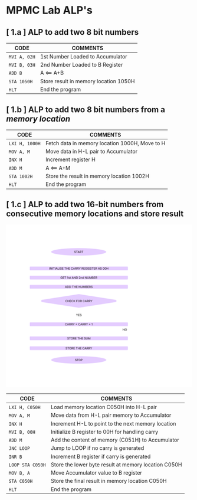 # MPMC Lab ALP's

## [ 1.a ] ALP to add two 8 bit numbers
| CODE       | COMMENTS                                     |
|------------|----------------------------------------------|
| `MVI A, 02H` | 1st Number Loaded to Accumulator           |
| `MVI B, 03H` | 2nd Number Loaded to B Register            |
| `ADD B`    | A <== A+B                                   |
| `STA 1050H` | Store result in memory location 1050H       |
| `HLT`      | End the program                              |

## [ 1.b ] ALP to add two 8 bit numbers from a _memory location_
| CODE       | COMMENTS                                              |
|------------|-------------------------------------------------------|
| `LXI H, 1000H` | Fetch data in memory location 1000H, Move to H    |
| `MOV A, M` | Move data in H-L pair to Accumulator                  |
| `INX H`    | Increment register H                                  |
| `ADD M`    | A <== A+M                                             |
| `STA 1002H` | Store the result in memory location 1002H            |
| `HLT`      | End the program                                       |

## [ 1.c ] ALP to add two 16-bit numbers from consecutive memory locations and store result
![Relative](IMAGES/MPMC.png)

| CODE           | COMMENTS                                                  |
|----------------|-----------------------------------------------------------|
| `LXI H, C050H` | Load memory location C050H into H-L pair                  |
| `MOV A, M`     | Move data from H-L pair memory to Accumulator             |
| `INX H`        | Increment H-L to point to the next memory location        |
| `MVI B, 00H`   | Initialize B register to 00H for handling carry           |
| `ADD M`        | Add the content of memory (C051H) to Accumulator          |
| `JNC LOOP`     | Jump to LOOP if no carry is generated                     |
| `INR B`        | Increment B register if carry is generated                |
| `LOOP STA C050H` | Store the lower byte result at memory location C050H    |
| `MOV B, A`     | Move Accumulator value to B register                      |
| `STA C050H`    | Store the final result in memory location C050H           |
| `HLT`          | End the program                                           |

